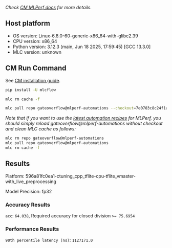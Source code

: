 *Check [CM MLPerf docs](https://docs.mlcommons.org/inference) for more details.*

## Host platform

* OS version: Linux-6.8.0-60-generic-x86_64-with-glibc2.39
* CPU version: x86_64
* Python version: 3.12.3 (main, Jun 18 2025, 17:59:45) [GCC 13.3.0]
* MLC version: unknown

## CM Run Command

See [CM installation guide](https://docs.mlcommons.org/inference/install/).

```bash
pip install -U mlcflow

mlc rm cache -f

mlc pull repo gateoverflow@mlperf-automations --checkout=7e0783c8c24f1ae2d809b6e7aa4d06292fea3efb


```
*Note that if you want to use the [latest automation recipes](https://docs.mlcommons.org/inference) for MLPerf,
 you should simply reload gateoverflow@mlperf-automations without checkout and clean MLC cache as follows:*

```bash
mlc rm repo gateoverflow@mlperf-automations
mlc pull repo gateoverflow@mlperf-automations
mlc rm cache -f

```

## Results

Platform: 596a81fc0ea1-ctuning_cpp_tflite-cpu-tflite_vmaster-with_live_preprocessing

Model Precision: fp32

### Accuracy Results 
`acc`: `64.038`, Required accuracy for closed division `>= 75.6954`

### Performance Results 
`90th percentile latency (ns)`: `1127171.0`
